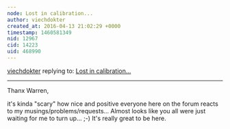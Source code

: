 ```yaml
---
node: Lost in calibration...
author: viechdokter
created_at: 2016-04-13 21:02:29 +0000
timestamp: 1460581349
nid: 12967
cid: 14223
uid: 468990
---
```




[viechdokter](../profile/viechdokter) replying to: [Lost in calibration...](../notes/viechdokter/04-13-2016/lost-in-calibration)

----
Thanx Warren,

it's kinda "scary" how nice and positive everyone here on the forum reacts to my musings/problems/requests...  Almost looks like you all were just waiting for me to turn up...  ;-) It's really great to be here.